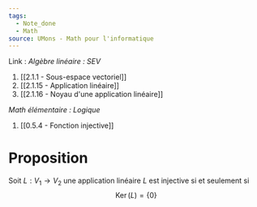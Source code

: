 ```yaml
---
tags:
  - Note_done
  - Math
source: UMons - Math pour l'informatique
---
```


Link :
_Algèbre linéaire : SEV_
1. [[2.1.1 - Sous-espace vectoriel]]
1. [[2.1.15 - Application linéaire]]
2. [[2.1.16 - Noyau d'une application linéaire]]

_Math élémentaire : Logique_
1. [[0.5.4 - Fonction injective]]

# Proposition
Soit $L:V_1\to V_2$ une application linéaire 
$L$ est injective si et seulement si $$\operatorname{Ker}(L)=\{0\}$$


